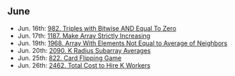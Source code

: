 ## June

* Jun. 16th: [982. Triples with Bitwise AND Equal To Zero](https://leetcode.com/problems/triples-with-bitwise-and-equal-to-zero/)
* Jun. 17th: [1187. Make Array Strictly Increasing](https://leetcode.com/problems/make-array-strictly-increasing/)
* Jun. 19th: [1968. Array With Elements Not Equal to Average of Neighbors](https://leetcode.com/problems/array-with-elements-not-equal-to-average-of-neighbors/)
* Jun. 20th: [2090. K Radius Subarray Averages](https://leetcode.com/problems/k-radius-subarray-averages/)
* Jun. 25th: [822. Card Flipping Game](https://leetcode.com/problems/card-flipping-game/)
* Jun. 26th: [2462. Total Cost to Hire K Workers](https://leetcode.com/problems/total-cost-to-hire-k-workers/)